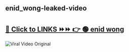 
 ## enid_wong-leaked-video 

# <h2><a href="https://clipsfans.com/enid_wong&ref=git">🔗 Click to LINKS ⏩⏩ 👉 🟢 enid wong </a></h2>

<a href="https://clipsfans.com/enid_wong&ref=git" rel="nofollow" data-target="animated-image.originalLink"><img src="https://i.ibb.co.com/xMMVF88/686577567.gif" alt="Viral Video Original" style="max-width: 100%; display: inline-block;" data-target="animated-image.originalImage"></a>
